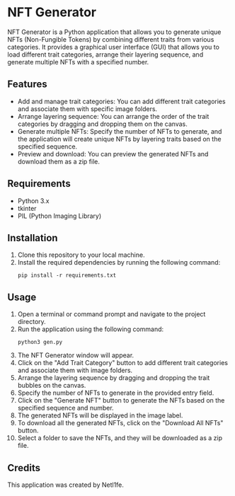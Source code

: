 # NFT Generator

NFT Generator is a Python application that allows you to generate unique NFTs (Non-Fungible Tokens) by combining different traits from various categories. It provides a graphical user interface (GUI) that allows you to load different trait categories, arrange their layering sequence, and generate multiple NFTs with a specified number.

## Features

- Add and manage trait categories: You can add different trait categories and associate them with specific image folders.
- Arrange layering sequence: You can arrange the order of the trait categories by dragging and dropping them on the canvas.
- Generate multiple NFTs: Specify the number of NFTs to generate, and the application will create unique NFTs by layering traits based on the specified sequence.
- Preview and download: You can preview the generated NFTs and download them as a zip file.

## Requirements

- Python 3.x
- tkinter
- PIL (Python Imaging Library)

## Installation

1. Clone this repository to your local machine.
2. Install the required dependencies by running the following command:
   ```
   pip install -r requirements.txt
   ```

## Usage

1. Open a terminal or command prompt and navigate to the project directory.
2. Run the application using the following command:
   ```
   python3 gen.py
   ```
3. The NFT Generator window will appear.
4. Click on the "Add Trait Category" button to add different trait categories and associate them with image folders.
5. Arrange the layering sequence by dragging and dropping the trait bubbles on the canvas.
6. Specify the number of NFTs to generate in the provided entry field.
7. Click on the "Generate NFT" button to generate the NFTs based on the specified sequence and number.
8. The generated NFTs will be displayed in the image label.
9. To download all the generated NFTs, click on the "Download All NFTs" button.
10. Select a folder to save the NFTs, and they will be downloaded as a zip file.

## Credits

This application was created by Netl1fe.
